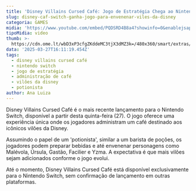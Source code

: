 ```yaml
---
title: 'Disney Villains Cursed Café: Jogo de Estratégia Chega ao Nintendo Switch'
slug: disney-caf-switch-ganha-jogo-para-envenenar-viles-da-disney
categoria: GAMES
midia: 'https://www.youtube.com/embed/PQDSRD4B8a4?showinfo=0&enablejsapi=1'
tipoMidia: video
thumb: >-
  https://cdn.ome.lt/wbD3xP3cfgZKddeMC3tjX3dMZ3k=/480x360/smart/extras/conteudos/Captura_de_tela_2025-03-27_120035.png
data: '2025-03-27T16:11:19.454Z'
tags:
  - disney villains cursed café
  - nintendo switch
  - jogo de estratégia
  - administração de café
  - vilões da disney
  - potionista
author: Ana Luiza
---
```


Disney Villains Cursed Café é o mais recente lançamento para o Nintendo Switch, disponível a partir desta quinta-feira (27). O jogo oferece uma experiência única onde os jogadores administram um café destinado aos icônicos vilões da Disney.

Assumindo o papel de um 'potionista', similar a um barista de poções, os jogadores podem preparar bebidas e até envenenar personagens como Malévola, Úrsula, Gastão, Facilier e Yzma. A expectativa é que mais vilões sejam adicionados conforme o jogo evolui.

Até o momento, Disney Villains Cursed Café está disponível exclusivamente para o Nintendo Switch, sem confirmação de lançamento em outras plataformas.
